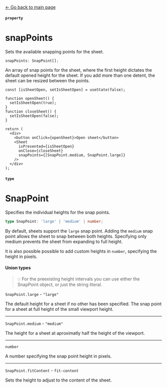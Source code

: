 [<- Go back to main page](README.md)

#### `property`

# snapPoints

Sets the available snapping points for the sheet.

```ts
snapPoints: SnapPoint[];
```

An array of snap points for the sheet, where the first height dictates the default opened height for the sheet. If you add more than one detent, the sheet can be resized between the points.

```tsx
const [isSheetOpen, setIsSheetOpen] = useState(false);

function openSheet() {
  setIsSheetOpen(true);
}
function closeSheet() {
  setIsSheetOpen(false);
}

return (
  <div>
    <button onClick={openSheet}>Open sheet</button>
    <Sheet
      isPresented={isSheetOpen}
      onClose={closeSheet}
      snapPoints={[SnapPoint.medium, SnapPoint.large]}
    />
  </div>
);
```

#### `type`

# SnapPoint

Specifies the individual heights for the snap points.

```ts
type SnapPoint: 'large' | 'medium' | number;
```

By default, sheets support the `large` snap point. Adding the `medium` snap point allows the sheet to snap between both heights. Specifying only medium prevents the sheet from expanding to full height.

It is also possible possible to add custom heights in `number`, specifying the height in pixels.

#### Union types

> 💡
> For the preexisting height intervals you can use either the SnapPoint object, or just the string literal.

`SnapPoint.large` - `"large"`

The default height for a sheet if no other has been specified. The snap point for a sheet at full height of the small viewport height.

---

`SnapPoint.medium` - `"medium"`

The height for a sheet at aproximatly half the height of the viewport.

---

`number`

A number specifying the snap point height in pixels.

---

`SnapPoint.fitContent` - `fit-content`

Sets the height to adjust to the content of the sheet.
